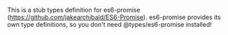 This is a stub types definition for es6-promise (https://github.com/jakearchibald/ES6-Promise).
es6-promise provides its own type definitions, so you don't need @types/es6-promise installed!